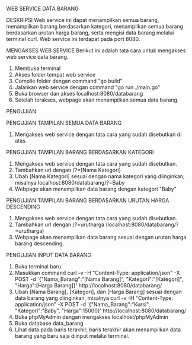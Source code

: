 WEB SERVICE DATA BARANG

DESKRIPSI
Web service ini dapat menampilkan semua barang, menampilkan barang berdasarkan kategori, menampilkan semua barang berdasarkan urutan harga barang, serta mengisi data barang melalui terminal curl. Web service ini terdapat pada port 8080.

MENGAKSES WEB SERVICE
Berikut ini adalah tata cara untuk mengakses web service data barang.
 1. Membuka terminal
 2. Akses folder tempat web service
 3. Compile folder dengan command "go build"
 4. Jalankan web service dengan command "go run ./main.go"
 5. Buka browser dan akses localhost:8080/databarang 
 6. Setelah terakses, webpage akan menampilkan semua data barang.

PENGUJIAN

PENGUJIAN TAMPILAN SEMUA DATA BARANG
 1. Mengakses web service dengan tata cara yang sudah disebutkan di atas.

PENGUJIAN TAMPILAN BARANG BERDASARKAN KATEGORI
 1. Mengakses web service dengan tata cara yang sudah disebutkan.
 2. Tambahkan url dengan /?=[Nama Kategori]
 3. Ubah [Nama Kategori] sesuai dengan nama kategori yang diinginkan, misalnya localhost:8080/databarang/?=Baby
 4. Webpage akan menampilkan data barang dengan kategori "Baby"

PENGUJIAN TAMPILAN BARANG BERDASARKAN URUTAN HARGA DESCENDING
 1. Mengakses web service dengan tata cara yang sudah disebutkan.
 2. Tambahkan url dengan /?=urutharga (localhost:8080/databarang/?=urutharga)
 3. Webpage akan menampilkan data barang sesuai dengan urutan harga barang descending.

PENGUJIAN INPUT DATA BARANG
 1. Buka terminal baru.
 2. Masukkan command curl -v -H "Content-Type: application/json" -X POST -d '{"Nama_Barang":"[Nama Barang]", "Kategori":"[Kategori]", "Harga":[Harga Barang]}' http://localhost:8080/databarang/
 3. Ubah [Nama Barang], [Kategori], dan [Harga Barang] sesuai dengan data barang yang diinginkan, misalnya curl -v -H "Content-Type: application/json" -X POST -d '{"Nama_Barang":"Kursi", "Kategori":"Baby", "Harga":15000}' http://localhost:8080/databarang/
 4. Buka phpMyAdmin dengan mengakses localhost/phpMyAdmin
 5. Buka database data_barang
 6. Lihat data pada baris terakhir, baris terakhir akan menampilkan data barang yang baru saja diinput melalui terminal.



